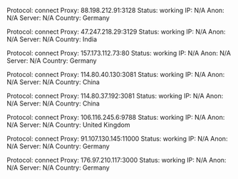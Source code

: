 Protocol: connect
Proxy: 88.198.212.91:3128
Status: working
IP: N/A
Anon: N/A
Server: N/A
Country: Germany

Protocol: connect
Proxy: 47.247.218.29:3129
Status: working
IP: N/A
Anon: N/A
Server: N/A
Country: India

Protocol: connect
Proxy: 157.173.112.73:80
Status: working
IP: N/A
Anon: N/A
Server: N/A
Country: Germany

Protocol: connect
Proxy: 114.80.40.130:3081
Status: working
IP: N/A
Anon: N/A
Server: N/A
Country: China

Protocol: connect
Proxy: 114.80.37.192:3081
Status: working
IP: N/A
Anon: N/A
Server: N/A
Country: China

Protocol: connect
Proxy: 106.116.245.6:9788
Status: working
IP: N/A
Anon: N/A
Server: N/A
Country: United Kingdom

Protocol: connect
Proxy: 91.107.130.145:11000
Status: working
IP: N/A
Anon: N/A
Server: N/A
Country: Germany

Protocol: connect
Proxy: 176.97.210.117:3000
Status: working
IP: N/A
Anon: N/A
Server: N/A
Country: Germany

